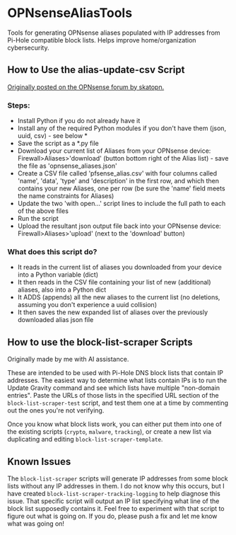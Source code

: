 # OPNsenseAliasTools
Tools for generating OPNsense aliases populated with IP addresses from Pi-Hole compatible block lists. Helps improve home/organization cybersecurity.

## How to Use the alias-update-csv Script
[Originally posted on the OPNsense forum by skatopn.](https://forum.opnsense.org/index.php?PHPSESSID=qc30qj4c08unjl5rhht9ntda15&topic=36687.msg192490#msg192490)

### Steps:

- Install Python if you do not already have it
- Install any of the required Python modules if you don't have them (json, uuid, csv) - see below *
- Save the script as a *.py file
- Download your current list of Aliases from your OPNsense device: Firewall>Aliases>'download' (button bottom right of the Alias list) - save the file as 'opnsense_aliases.json'
- Create a CSV file called 'pfsense_alias.csv' with four columns called 'name', 'data', 'type' and 'description' in the first row, and which then contains your new Aliases, one per row (be sure the 'name' field meets the name constraints for Aliases)
- Update the two 'with open...' script lines to include the full path to each of the above files
- Run the script
- Upload the resultant json output file back into your OPNsense device: Firewall>Aliases>'upload' (next to the 'download' button)

### What does this script do?

- It reads in the current list of aliases you downloaded from your device into a Python variable (dict)
- It then reads in the CSV file containing your list of new (additional) aliases, also into a Python dict
- It ADDS (appends) all the new aliases to the current list (no deletions, assuming you don't experience a uuid collision)
- It then saves the new expanded list of aliases over the previously downloaded alias json file

## How to use the block-list-scraper Scripts
Originally made by me with AI assistance.

These are intended to be used with Pi-Hole DNS block lists that contain IP addresses. The easiest way to determine what lists contain IPs is to run the Update Gravity command and see which lists have multiple "non-domain entries". Paste the URLs of those lists in the specified URL section of the `block-list-scraper-test` script, and test them one at a time by commenting out the ones you're not verifying.

Once you know what block lists work, you can either put them into one of the existing scripts (`crypto`, `malware`, `tracking`), or create a new list via duplicating and editing `block-list-scraper-template`.

## Known Issues
The `block-list-scraper` scripts will generate IP addresses from some block lists without any IP addresses in them. I do not know why this occurs, but I have created `block-list-scraper-tracking-logging` to help diagnose this issue. That specific script will output an IP list specifying what line of the block list supposedly contains it. Feel free to experiment with that script to figure out what is going on. If you do, please push a fix and let me know what was going on!
